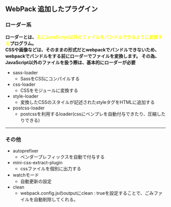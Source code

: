 ## WebPack 追加したプラグイン

### ローダー系

**ローダーとは、<font color='yellow'>主にJavaScript以外のファイルをバンドルできるように変換する</font>プログラム。<br>
CSSや画像などは、そのままの形式だとwebpackでバンドルできないため、webpackでバンドルをする前にローダーでファイルを変換します。
その為、JavaScript以外のファイルを扱う際は、基本的にローダーが必要**

* sass-loader
  * SassをCSSにコンパイルする
* css-loader
  * CSSをモジュールに変換する
* style-loader
  * 変換したCSSのスタイルが記述されたstyleタグをHTMLに追加する
* postcss-loader
  * postcssを利用するloader(cssにベンプレを自動付与できたり、圧縮したりできる)

_ _ _ 

### その他

* autoprefixer
  * ベンダープレフィックスを自動で付与する
* mini-css-extract-plugin
  * cssファイルを個別に出力する
* watchモード
  * 自動更新の設定
* clean
  * webpack.config.jsのoutputにclean : trueを設定することで、ごみファイルを自動削除してくれる。





